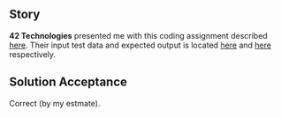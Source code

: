 ## Story
__42 Technologies__ presented me with this coding assignment described [here](42-technologies.md).
Their input test data and expected output is located [here](assesmentdata/data-big-input.txt) and [here](assesmentdata/data-big-output.txt) respectively.

## Solution Acceptance
Correct (by my estmate).

